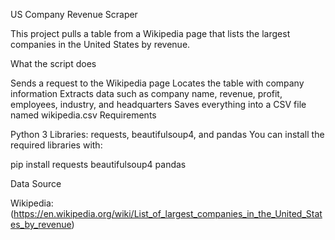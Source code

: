 US Company Revenue Scraper

This project pulls a table from a Wikipedia page that lists the largest companies in the United States by revenue.

What the script does

Sends a request to the Wikipedia page
Locates the table with company information
Extracts data such as company name, revenue, profit, employees, industry, and headquarters
Saves everything into a CSV file named wikipedia.csv
Requirements

Python 3
Libraries: requests, beautifulsoup4, and pandas
You can install the required libraries with:

pip install requests beautifulsoup4 pandas



Data Source

Wikipedia: (https://en.wikipedia.org/wiki/List_of_largest_companies_in_the_United_States_by_revenue)
